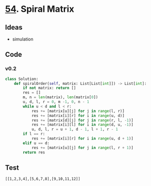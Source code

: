 # [54](https://leetcode.com/problems/spiral-matrix/). Spiral Matrix

## Ideas

* simulation

## Code

### v0.2

``` python
class Solution:
    def spiralOrder(self, matrix: List[List[int]]) -> List[int]:
        if not matrix: return []
        res = []
        m, n = len(matrix), len(matrix[0])
        u, d, l, r = 0, m -1, 0, n - 1
        while u < d and l < r: 
            res += [matrix[u][j] for j in range(l, r)]
            res += [matrix[i][r] for i in range(u, d)]
            res += [matrix[d][j] for j in range(r, l, -1)]
            res += [matrix[i][l] for i in range(d, u, -1)]
            u, d, l, r = u + 1, d - 1, l + 1, r - 1
        if l == r:
            res += [matrix[i][r] for i in range(u, d + 1)]
        elif u == d:
            res += [matrix[u][j] for j in range(l, r + 1)]
        return res          
```

## Test

```
[[1,2,3,4],[5,6,7,8],[9,10,11,12]]
```
